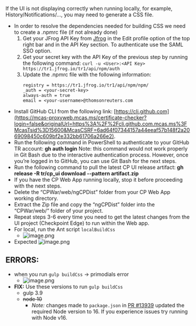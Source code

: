 
If the UI is not displaying correctly when running locally, for example, History/Notifications/..., you may need to generate a CSS file.

- In order to resolve the dependencies needed for building CSS we need to create a .npmrc file (if not already done)
  1. Get your JFrog API Key from [Jfrog](https://tr1.jfrog.io/ui/#/home) in the Edit profile option of the top right bar and in the API Key section. To authenticate use the SAML SSO option.
  2. Get your secret key with the API Key of the previous step by running the following command: `curl -u <User>:<API Key> https://tr1.jfrog.io/tr1/api/npm/auth`
  3. Update the .npmrc file with the following information:
      ```
      registry = https://tr1.jfrog.io/tr1/api/npm/npm/
      _auth = <your-secret-key>
      always-auth = true
      email = <your-username>@thomsonreuters.com
      ```
- Install GitHub CLI from the following link: [https://cli.github.com](https://mcas-proxyweb.mcas.ms/certificate-checker?login=false&originalUrl=https%3A%2F%2Fcli.github.com.mcas.ms%3FMcasTsid%3D15600&McasCSRF=6ad64f07344157a44eeaf57b148f2a2069098450c609bf2e332bb61706a266e2).
- Run the following command in PowerShell to authenticate to your GitHub TR account: **gh auth login**
Note: this command would not work properly in Git Bash due to the interactive authentication process. However, once you’re logged in to GitHub, you can use Git Bash for the next steps.
- Run the following command to pull the latest CP UI release artifact: **gh release -R tr/cp_ui download --pattern artifact.zip**
- If you have the CP Web App running locally, stop it before proceeding with the next steps.
- Delete the “CPWar/web/ngCPDist” folder from your CP Web App working directory.
- Extract the Zip file and copy the “ngCPDist” folder into the “CPWar/web/” folder of your project.
- Repeat steps 3-6 every time you need to get the latest changes from the UI project (Checkpoint Edge) to run within the Web app.
- For local, run the Ant script `localBuildCss`
  - ![image.png](/.attachments/image-12915b9e-e8dc-4638-9a89-5b59df1cccd0.png)
- Expected
![image.png](/.attachments/image-d9a45ba1-0d85-4c31-b651-c8803d40c893.png)


## ERRORS:
- when you run `gulp buildCss` -> primodials error
  - ![image.png](/.attachments/image-7495ce0a-ad63-433b-9977-2bd824c12dc3.png)
- **FIX:** Use these versions to run `gulp buildCss`
  - gulp 3.9
  - ~~node 10~~
    - *Note:* changes made to `package.json` in [PR #13939](https://dev.azure.com/tr-tax-checkpoint/Checkpoint/_git/cp-web-app/pullrequest/13939) updated the required Node version to 16. If you experience issues try running with Node v16.
